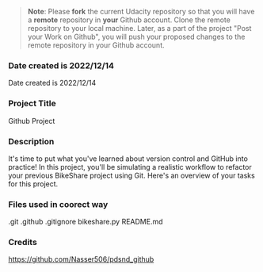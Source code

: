 >**Note**: Please **fork** the current Udacity repository so that you will have a **remote** repository in **your** Github account. Clone the remote repository to your local machine. Later, as a part of the project "Post your Work on Github", you will push your proposed changes to the remote repository in your Github account.

### Date created is 2022/12/14
Date created is 2022/12/14

### Project Title
Github Project

### Description
It's time to put what you've learned about version control and GitHub into practice! In this project, you'll be simulating a realistic workflow to refactor your previous BikeShare project using Git. Here's an overview of your tasks for this project.

### Files used in coorect way 
.git
.github
.gitignore
bikeshare.py
README.md

### Credits
https://github.com/Nasser506/pdsnd_github


